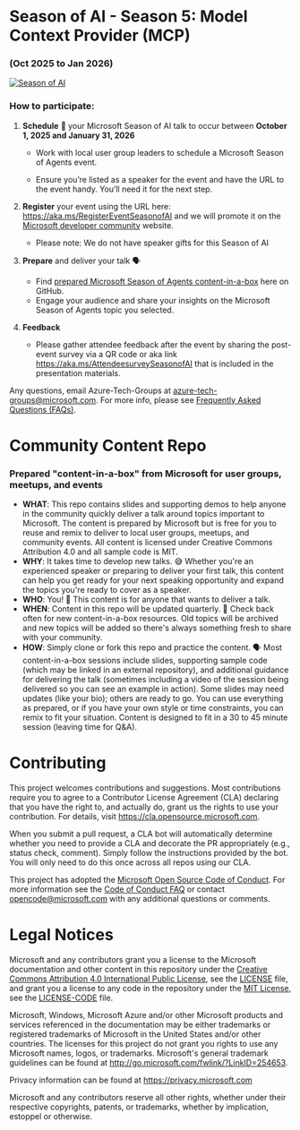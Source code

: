 # Season of AI - Season 5: Model Context Provider (MCP) 
### (Oct 2025 to Jan 2026)

[![Season of AI](assets/season-of-ai-banner-v1.png)](https://aka.ms/registereventSeasonofAI)

<!--### We've been overwhelmed by your enthusiasm and have reached the limit of our free gifts. Thank you for your amazing response! While we can’t offer any more gifts at this time, we can still promote your event. 
[Register your event](https://aka.ms/RegisterEventSeasonofAI) and we will promote your event via the [Microsoft developer community](https://developer.microsoft.com/en-us/community) website.--> 


<!--**New for Season 4!**

 - Season of Agents speakers can register NOW for the [Microsoft AI Skill Fest](https://aiskillsfest.event.microsoft.com/).

 - MVP Venue Pilot - MVPs interested in hosting an in-person event at a select Microsoft office , check out the details here: [Microsoft Venue Request Pilot](https://aka.ms/MVPVenuePilot)-->

### How to participate:

1.	**Schedule** 📆 your Microsoft Season of AI talk to occur between **October 1, 2025 and January 31, 2026** 
    -	Work with local user group leaders to schedule a Microsoft Season of Agents event. 

    - Ensure you’re listed as a speaker for the event and have the URL to the event handy. You’ll need it for the next step. 

2. **Register** your event using the URL here: https://aka.ms/RegisterEventSeasonofAI and we will promote it on the [Microsoft developer community](https://developer.microsoft.com/en-us/community) website. 

    -	Please note: We do not have speaker gifts for this Season of AI

3.	**Prepare** and deliver your talk 🗣️
    -	Find [prepared Microsoft Season of Agents content-in-a-box](https://github.com/microsoft/community-content/tree/main/S4-SeasonOfAgents) here on GitHub.
    -	Engage your audience and share your insights on the Microsoft Season of Agents topic you selected.
   
4. **Feedback**
    - Please gather attendee feedback after the event by sharing the post-event survey via a QR code or aka link https://aka.ms/AttendeesurveySeasonofAI that is included in the presentation materials.

Any questions, email Azure-Tech-Groups at azure-tech-groups@microsoft.com. For more info, please see [Frequently Asked Questions (FAQs)](https://github.com/microsoft/community-content/wiki/Season-of-AI:-FAQs).


# Community Content Repo
### Prepared "content-in-a-box" from Microsoft for user groups, meetups, and events

- **WHAT**: This repo contains slides and supporting demos to help anyone in the community quickly deliver a talk around topics important to Microsoft. The content is prepared by Microsoft but is free for you to reuse and remix to deliver to local user groups, meetups, and community events. All content is licensed under Creative Commons Attribution 4.0 and all sample code is MIT.
- **WHY**: It takes time to develop new talks. 😅 Whether you're an experienced speaker or preparing to deliver your first talk, this content can help you get ready for your next speaking opportunity and expand the topics you're ready to cover as a speaker.
- **WHO**: You! 🎉 This content is for anyone that wants to deliver a talk.
- **WHEN**: Content in this repo will be updated quarterly. 📆 Check back often for new content-in-a-box resources. Old topics will be archived and new topics will be added so there's always something fresh to share with your community.
- **HOW**: Simply clone or fork this repo and practice the content. 🗣️ Most content-in-a-box sessions include slides, supporting sample code (which may be linked in an external repository), and additional guidance for delivering the talk (sometimes including a video of the session being delivered so you can see an example in action). Some slides may need updates (like your bio); others are ready to go. You can use everything as prepared, or if you have your own style or time constraints, you can remix to fit your situation. Content is designed to fit in a 30 to 45 minute session (leaving time for Q&A).

# Contributing

This project welcomes contributions and suggestions.  Most contributions require you to agree to a
Contributor License Agreement (CLA) declaring that you have the right to, and actually do, grant us
the rights to use your contribution. For details, visit https://cla.opensource.microsoft.com.

When you submit a pull request, a CLA bot will automatically determine whether you need to provide
a CLA and decorate the PR appropriately (e.g., status check, comment). Simply follow the instructions
provided by the bot. You will only need to do this once across all repos using our CLA.

This project has adopted the [Microsoft Open Source Code of Conduct](https://opensource.microsoft.com/codeofconduct/).
For more information see the [Code of Conduct FAQ](https://opensource.microsoft.com/codeofconduct/faq/) or
contact [opencode@microsoft.com](mailto:opencode@microsoft.com) with any additional questions or comments.

# Legal Notices

Microsoft and any contributors grant you a license to the Microsoft documentation and other content
in this repository under the [Creative Commons Attribution 4.0 International Public License](https://creativecommons.org/licenses/by/4.0/legalcode),
see the [LICENSE](LICENSE) file, and grant you a license to any code in the repository under the [MIT License](https://opensource.org/licenses/MIT), see the
[LICENSE-CODE](LICENSE-CODE) file.

Microsoft, Windows, Microsoft Azure and/or other Microsoft products and services referenced in the documentation
may be either trademarks or registered trademarks of Microsoft in the United States and/or other countries.
The licenses for this project do not grant you rights to use any Microsoft names, logos, or trademarks.
Microsoft's general trademark guidelines can be found at http://go.microsoft.com/fwlink/?LinkID=254653.

Privacy information can be found at https://privacy.microsoft.com

Microsoft and any contributors reserve all other rights, whether under their respective copyrights, patents,
or trademarks, whether by implication, estoppel or otherwise.
